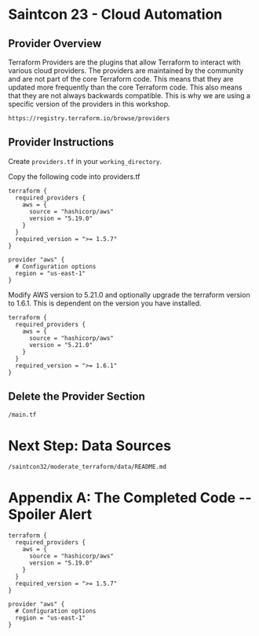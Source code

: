# Saintcon 23 - Cloud Automation

## Provider Overview

Terraform Providers are the plugins that allow Terraform to interact with various cloud providers.  The providers are maintained by the community and are not part of the core Terraform code.  This means that they are updated more frequently than the core Terraform code.  This also means that they are not always backwards compatible.  This is why we are using a specific version of the providers in this workshop.

```
https://registry.terraform.io/browse/providers
```

## Provider Instructions
Create ```providers.tf``` in your ```working_directory```.

Copy the following code into providers.tf

```
terraform {
  required_providers {
    aws = {
      source = "hashicorp/aws"
      version = "5.19.0"
    }
  }
  required_version = ">= 1.5.7"
}

provider "aws" {
  # Configuration options
  region = "us-east-1"
}
```
Modify AWS version to 5.21.0 and optionally upgrade the terraform version to 1.6.1. This is dependent on the version you have installed.
```
terraform {
  required_providers {
    aws = {
      source = "hashicorp/aws"
      version = "5.21.0"
    }
  }
  required_version = ">= 1.6.1"
}
```
## Delete the Provider Section
```/main.tf```
# Next Step: Data Sources
```/saintcon32/moderate_terraform/data/README.md```

# Appendix A: The Completed Code -- Spoiler Alert
```
terraform {
  required_providers {
    aws = {
      source = "hashicorp/aws"
      version = "5.19.0"
    }
  }
  required_version = ">= 1.5.7"
}

provider "aws" {
  # Configuration options
  region = "us-east-1"
}
```
